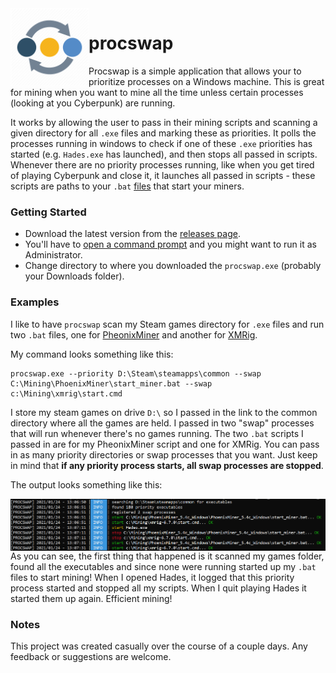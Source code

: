 <img src="https://github.com/billiford/procswap/blob/media/procswap.png" width="125" align="left">

# procswap

Procswap is a simple application that allows your to prioritize processes on a Windows machine. This is great for mining when you want to mine all the time unless certain processes (looking at you Cyberpunk) are running.

It works by allowing the user to pass in their mining scripts and scanning a given directory for all `.exe` files and marking these as priorities. It polls the processes running in windows to check if one of these `.exe` priorities has started (e.g. `Hades.exe` has launched), and then stops all passed in scripts. Whenever there are no priority processes running, like when you get tired of playing Cyberpunk and close it, it launches all passed in scripts - these scripts are paths to your `.bat` [files](https://2miners.com/blog/phoenixminer-step-by-step-guide-for-beginners/#PhoenixMiner_Setup) that start your miners.

### Getting Started

- Download the latest version from the [releases page](https://github.com/billiford/procswap/releases).
- You'll have to [open a command prompt](https://www.howtogeek.com/235101/10-ways-to-open-the-command-prompt-in-windows-10/#:~:text=Open%20a%20Command%20Prompt%20in%20Admin%20Mode%20from,from%20the%20File%20Explorer%20Address%20Bar.%20More%20items) and you might want to run it as Administrator.
- Change directory to where you downloaded the `procswap.exe` (probably your Downloads folder).

### Examples

I like to have `procswap` scan my Steam games directory for `.exe` files and run two `.bat` files, one for [PheonixMiner](https://phoenixminer.org/) and another for [XMRig](https://xmrig.com/).

My command looks something like this:
```
procswap.exe --priority D:\Steam\steamapps\common --swap C:\Mining\PhoenixMiner\start_miner.bat --swap c:\Mining\xmrig\start.cmd
```
I store my steam games on drive `D:\` so I passed in the link to the common directory where all the games are held. I passed in two "swap" processes that will run whenever there's no games running. The two `.bat` scripts I passed in are for my PheonixMiner script and one for XMRig. You can pass in as many priority directories or swap processes that you want. Just keep in mind that **if any priority process starts, all swap processes are stopped**.

The output looks something like this:

<img src="https://github.com/billiford/procswap/blob/media/procswap-v0.1.0-output.png" align="left">

As you can see, the first thing that happened is it scanned my games folder, found all the executables and since none were running started up my `.bat` files to start mining! When I opened Hades, it logged that this priority process started and stopped all my scripts. When I quit playing Hades it started them up again. Efficient mining!

### Notes

This project was created casually over the course of a couple days. Any feedback or suggestions are welcome.
